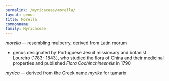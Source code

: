 ```yaml
---
permalink: /myricaceae/morella/
layout: genus
title: Morella
commonname:
family: Myricaceae
---
```


*morella* -- resembling mulberry, derived from Latin morum
  - genus designated by Portuguese Jesuit missionary and botanist Loureiro (1783- 1843), who studied the flora of China and their medicinal properties and published *Flora Cochinchinesnsis* in 1790

*myrica* -- derived from the Greek name *myrike* for tamarix
